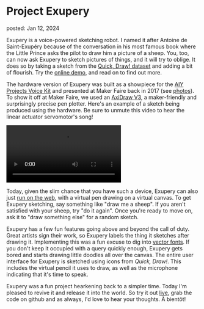 Project Exupery
===
posted: Jan 12, 2024

Exupery is a voice-powered sketching robot. I named it after Antoine de Saint-Exupéry because of the conversation in his most famous book where the Little Prince asks the pilot to draw him a picture of a sheep. You, too, can now ask Exupery to sketch pictures of things, and it will try to oblige. It does so by taking a sketch from the [Quick, Draw! dataset](https://quickdraw.withgoogle.com/data/) and adding a bit of flourish. Try the [online demo][demo], and read on to find out more.

<!--more-->

The hardware version of Exupery was built as a showpiece for the [AIY Projects Voice Kit](https://aiyprojects.withgoogle.com/voice/) and presented at Maker Faire back in 2017 (see [photos](https://photos.google.com/share/AF1QipMUYERaAJ6SFUsLDrN1mRSIQ21Ci0AyblkR779ggGk2Z-7-3PM6VmuLeiljQWyXXw/photo/AF1QipOMRFAQyY0T5pmExxFRY_Sm7RxLLI_PyMBKALeG?key=dnIwaWpOSkswMEFJdEdJLVZxSEZQNkNGelhRUmd3)). To show it off at Maker Faire, we used an [AxiDraw V3](https://shop.evilmadscientist.com/productsmenu/846), a maker-friendly and surprisingly precise pen plotter. Here's an example of a sketch being produced using the hardware. Be sure to unmute this video to hear the linear actuator servomotor's song!

<video src="exupery-bot.mp4" controls loop></video>

Today, given the slim chance that you have such a device, Exupery can also just [run on the web][demo], with a virtual pen drawing on a virtual canvas. To get Exupery sketching, say something like "draw me a sheep". If you aren't satisfied with your sheep, try "do it again". Once you're ready to move on, ask it to "draw something else" for a random sketch.

Exupery has a few fun features going above and beyond the call of duty. Great artists sign their work, so Exupery labels the thing it sketches after drawing it. Implementing this was a fun excuse to dig into [vector fonts](https://en.wikipedia.org/wiki/Hershey_fonts). If you don't keep it occupied with a query quickly enough, Exupery gets bored and starts drawing little doodles all over the canvas. The entire user interface for Exupery is sketched using icons from *Quick, Draw!*. This includes the virtual pencil it uses to draw, as well as the microphone indicating that it's time to speak.

Exupery was a fun project hearkening back to a simpler time. Today I'm pleased to revive it and release it into the world. So try it out [live][demo], grab the code on github and as always, I'd love to hear your thoughts. À bientôt!

[demo]: https://borismus.github.io/exupery
